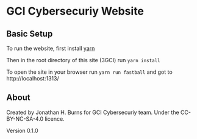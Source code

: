 # GCI Cybersecuriy Website

## Basic Setup
To run the website, first install [yarn](https://yarnpkg.com/lang/en/)

Then in the root directory of this site (3GCI) run `yarn install`

To open the site in your browser run `yarn run fastball` and got to http://localhost:1313/

## About

Created by Jonathan H. Burns for GCI Cybersecuriy team. Under the CC-BY-NC-SA-4.0 licence.

Version 0.1.0